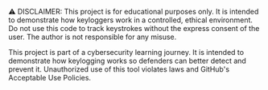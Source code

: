 ⚠️ DISCLAIMER:
This project is for educational purposes only. It is intended to demonstrate how keyloggers work in a controlled, ethical environment. Do not use this code to track keystrokes without the express consent of the user. The author is not responsible for any misuse.

This project is part of a cybersecurity learning journey. It is intended to demonstrate how keylogging works so defenders can better detect and prevent it. Unauthorized use of this tool violates laws and GitHub's Acceptable Use Policies.

